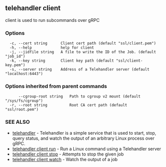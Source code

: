 ## telehandler client

client is used to run subcommands over gRPC

### Options

```
  -c, --cert string      Client cert path (default "ssl/client.pem")
  -h, --help             help for client
  -j, --jidfile string   A file to write the ID of the Job. (default "job_id")
  -k, --key string       Client key path (default "ssl/client-key.pem")
  -s, --server string    Address of a Telehandler server (default "localhost:6443")
```

### Options inherited from parent commands

```
      --cgroup-root string   Path to cgroup v2 mount (default "/sys/fs/cgroup")
  -r, --root string          Root CA cert path (default "ssl/root.pem")
```

### SEE ALSO

* [telehandler](telehandler.md)	 - Telehandler is a simple service that is used to start, stop, query status, and watch the output of an arbitrary Linux process over gRPC.
* [telehandler client run](telehandler_client_run.md)	 - Run a Linux command using a Telehandler server
* [telehandler client stop](telehandler_client_stop.md)	 - Attempts to stop the given job
* [telehandler client watch](telehandler_client_watch.md)	 - Watch the output of a job

